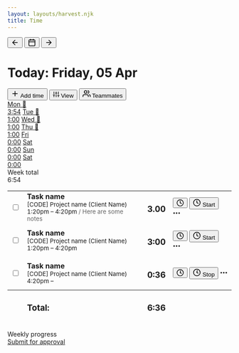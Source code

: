```yaml
---
layout: layouts/harvest.njk
title: Time
---
```


<main>
  <div class="flex justify-space-between mb-16">
    <div class="flex">
      <div class="button-group mr-8">
        <button class="button button-icon"><svg xmlns="http://www.w3.org/2000/svg" width="18" height="18" viewBox="0 0 24 24" fill="none" stroke="currentColor" stroke-width="2" stroke-linecap="round" stroke-linejoin="round"><line x1="19" y1="12" x2="5" y2="12"></line><polyline points="12 19 5 12 12 5"></polyline></svg></button>
        <button class="button button-icon"><svg xmlns="http://www.w3.org/2000/svg" width="18" height="18" viewBox="0 0 24 24" fill="none" stroke="currentColor" stroke-width="2" stroke-linecap="round" stroke-linejoin="round"><rect x="3" y="4" width="18" height="18" rx="2" ry="2"></rect><line x1="16" y1="2" x2="16" y2="6"></line><line x1="8" y1="2" x2="8" y2="6"></line><line x1="3" y1="10" x2="21" y2="10"></line></svg></button>
        <button class="button button-icon"><svg xmlns="http://www.w3.org/2000/svg" width="18" height="18" viewBox="0 0 24 24" fill="none" stroke="currentColor" stroke-width="2" stroke-linecap="round" stroke-linejoin="round"><line x1="5" y1="12" x2="19" y2="12"></line><polyline points="12 5 19 12 12 19"></polyline></svg></button>
      </div>
      <h1>Today: Friday, 05 Apr</h1>
    </div>
    <div class="flex">
      <button class="button primary">
        <svg xmlns="http://www.w3.org/2000/svg" width="18" height="18" viewBox="0 0 24 24" fill="none" stroke="currentColor" stroke-width="2" stroke-linecap="round" stroke-linejoin="round"><line x1="12" y1="5" x2="12" y2="19"></line><line x1="5" y1="12" x2="19" y2="12"></line></svg>
        Add time
      </button>
      <button class="button"><svg xmlns="http://www.w3.org/2000/svg" width="15" height="15" viewBox="0 0 24 24" fill="none" stroke="currentColor" stroke-width="2" stroke-linecap="round" stroke-linejoin="round"><line x1="4" y1="21" x2="4" y2="14"></line><line x1="4" y1="10" x2="4" y2="3"></line><line x1="12" y1="21" x2="12" y2="12"></line><line x1="12" y1="8" x2="12" y2="3"></line><line x1="20" y1="21" x2="20" y2="16"></line><line x1="20" y1="12" x2="20" y2="3"></line><line x1="1" y1="14" x2="7" y2="14"></line><line x1="9" y1="8" x2="15" y2="8"></line><line x1="17" y1="16" x2="23" y2="16"></line></svg> View</button>
      <button class="button">
        <svg xmlns="http://www.w3.org/2000/svg" width="18" height="18" viewBox="0 0 24 24" fill="none" stroke="currentColor" stroke-width="2" stroke-linecap="round" stroke-linejoin="round"><path d="M17 21v-2a4 4 0 0 0-4-4H5a4 4 0 0 0-4 4v2"></path><circle cx="9" cy="7" r="4"></circle><path d="M23 21v-2a4 4 0 0 0-3-3.87"></path><path d="M16 3.13a4 4 0 0 1 0 7.75"></path></svg>
        Teammates
      </button>
    </div>
  </div>

  <div class="tabs time-tabs mt-16">
    <nav>
      <a href="#">Mon 🎉<br>3:54</a>
      <a href="#">Tue 🎉<br>1:00</a>
      <a href="#">Wed 🎉<br>1:00</a>
      <a href="#" class="is-selected">Thu 🎉<br>1:00</a>
      <a href="#">Fri<br>0:00</a>
      <a href="#">Sat<br>0:00</a>
      <a href="#">Sun<br>0:00</a>
      <a href="#">Sat<br>0:00</a>
      <div><span class="nowrap">Week total</span><br>6:54</div>
    </nav>
  </div>

  <div class="timeexpense-table-wrapper">
    <table border="0" class="table time-table" cellpadding="0" cellspacing="0">
      <tbody>
        <tr>
          <td class="no-width"><input type="checkbox"></td>
          <td>
            <strong>Task name</strong><br>
            <small>[CODE] Project name <span class="ml-4">(Client Name)</small><br>
            <small>1:20pm – 4:20pm <span style="color:#666">/ Here are some notes</span></small>
          </td>
          <td class="no-width text-right nowrap">
            <h3>3.00</h3>
          </td>
          <td class="no-width timeexpense-row-buttons">
            <div class="flex">
              <button class="button button-sm button-empty button-icon show-mobile"><svg xmlns="http://www.w3.org/2000/svg" width="17" height="17" viewBox="0 0 24 24" fill="none" stroke="currentColor" stroke-width="2" stroke-linecap="round" stroke-linejoin="round"><circle cx="12" cy="12" r="10"></circle><polyline points="12 6 12 12 16 14"></polyline></svg></button>
              <button class="button show-desktop"><svg xmlns="http://www.w3.org/2000/svg" width="18" height="18" viewBox="0 0 24 24" fill="none" stroke="currentColor" stroke-width="2" stroke-linecap="round" stroke-linejoin="round"><circle cx="12" cy="12" r="10"></circle><polyline points="12 6 12 12 16 14"></polyline></svg> Start</button>
              <a href="#" class="button button-sm button-empty button-icon">
                <svg xmlns="http://www.w3.org/2000/svg" width="17" height="17" viewBox="0 0 24 24" fill="none" stroke="currentColor" stroke-width="3" stroke-linecap="round" stroke-linejoin="round" ><circle cx="12" cy="12" r="1"></circle><circle cx="20" cy="12" r="1"></circle><circle cx="4" cy="12" r="1"></circle></svg>
              </a>
            </div>
          </td>
        </tr>
        <tr>
          <td class="no-width"><input type="checkbox"></td>
          <td>
            <strong>Task name</strong><br>
            <small>[CODE] Project name <span class="ml-4">(Client Name)</small><br>
            <small>1:20pm – 4:20pm</small>
          </td>
          <td class="no-width text-right nowrap">
            <h3>3:00</h3>
          </td>
          <td class="no-width timeexpense-row-buttons">
            <div class="flex">
              <button class="button button-sm button-empty button-icon show-mobile"><svg xmlns="http://www.w3.org/2000/svg" width="17" height="17" viewBox="0 0 24 24" fill="none" stroke="currentColor" stroke-width="2" stroke-linecap="round" stroke-linejoin="round"><circle cx="12" cy="12" r="10"></circle><polyline points="12 6 12 12 16 14"></polyline></svg></button>
              <button class="button show-desktop"><svg xmlns="http://www.w3.org/2000/svg" width="18" height="18" viewBox="0 0 24 24" fill="none" stroke="currentColor" stroke-width="2" stroke-linecap="round" stroke-linejoin="round"><circle cx="12" cy="12" r="10"></circle><polyline points="12 6 12 12 16 14"></polyline></svg> Start</button>
              <a href="#" class="button button-sm button-empty button-icon">
                <svg xmlns="http://www.w3.org/2000/svg" width="17" height="17" viewBox="0 0 24 24" fill="none" stroke="currentColor" stroke-width="3" stroke-linecap="round" stroke-linejoin="round"><circle cx="12" cy="12" r="1"></circle><circle cx="20" cy="12" r="1"></circle><circle cx="4" cy="12" r="1"></circle></svg>
              </a>
            </div>
          </td>
        </tr>
        <tr class="is-running">
          <td class="no-width"><input type="checkbox"></td>
          <td>
            <strong>Task name</strong><br>
            <small>[CODE] Project name <span class="ml-4">(Client Name)</small><br>
            <small>4:20pm –</small>
          </td>
          <td class="no-width text-right nowrap">
            <h3>0:36</h3>
          </td>
          <td class="no-width timeexpense-row-buttons">
            <div class="flex">
              <button class="button button-sm running button-icon show-mobile">
                <svg xmlns="http://www.w3.org/2000/svg" width="17" height="17" viewBox="0 0 24 24" fill="none" stroke="currentColor" stroke-width="2" stroke-linecap="round" stroke-linejoin="round" aria-hidden="true">
                  <circle cx="12" cy="12" r="10"></circle>
                  <line x1="12" y1="6" x2="12" y2="12">
                    <animateTransform attributeName="transform" attributeType="XML" type="rotate" from="0 12 12" to="360 12 12" dur="3s" repeatCount="indefinite"></animateTransform>
                  </line>
                  <line x1="16" y1="14" x2="12" y2="12">
                    <animateTransform attributeName="transform" attributeType="XML" type="rotate" from="0 12 12" to="360 12 12" dur="30s" repeatCount="indefinite"></animateTransform>
                  </line>
                </svg>
              </button>
              <button class="button running show-desktop">
                <svg xmlns="http://www.w3.org/2000/svg" width="18" height="18" viewBox="0 0 24 24" fill="none" stroke="currentColor" stroke-width="2" stroke-linecap="round" stroke-linejoin="round" aria-hidden="true">
                  <circle cx="12" cy="12" r="10"></circle>
                  <line x1="12" y1="6" x2="12" y2="12">
                    <animateTransform attributeName="transform" attributeType="XML" type="rotate" from="0 12 12" to="360 12 12" dur="3s" repeatCount="indefinite"></animateTransform>
                  </line>
                  <line x1="16" y1="14" x2="12" y2="12">
                    <animateTransform attributeName="transform" attributeType="XML" type="rotate" from="0 12 12" to="360 12 12" dur="30s" repeatCount="indefinite"></animateTransform>
                  </line>
                </svg>
                Stop
              </button>
              <a href="#" class="button button-sm button-empty button-icon">
                <svg xmlns="http://www.w3.org/2000/svg" width="17" height="17" viewBox="0 0 24 24" fill="none" stroke="currentColor" stroke-width="3" stroke-linecap="round" stroke-linejoin="round"><circle cx="12" cy="12" r="1"></circle><circle cx="20" cy="12" r="1"></circle><circle cx="4" cy="12" r="1"></circle></svg>
              </a>
            </div>
          </td>
        </tr>
      </tbody>
      <tfoot>
        <tr>
          <td></td>
          <td class="text-right"><h3 class="text-400 text-secondary">Total:</h3></td>
          <td class="text-right"><h3>6:36</h3></td>
          <td></td>
        </tr>
      </tfoot>
    </table>
  </div>



  <div class="weekly-progress mt-16 mb-16">
    Weekly progress
      <div class="meter"></div>
      <a href="#" class="button button-sm">Submit for approval</a>
  </div>
</main>
